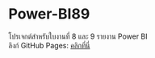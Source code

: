 # Power-BI89

โปรเจกต์สำหรับใบงานที่ 8 และ 9 รายงาน Power BI  
ลิงก์ GitHub Pages: [คลิกที่นี่](https://onpreeyawi.github.io/Power-BI89/)

